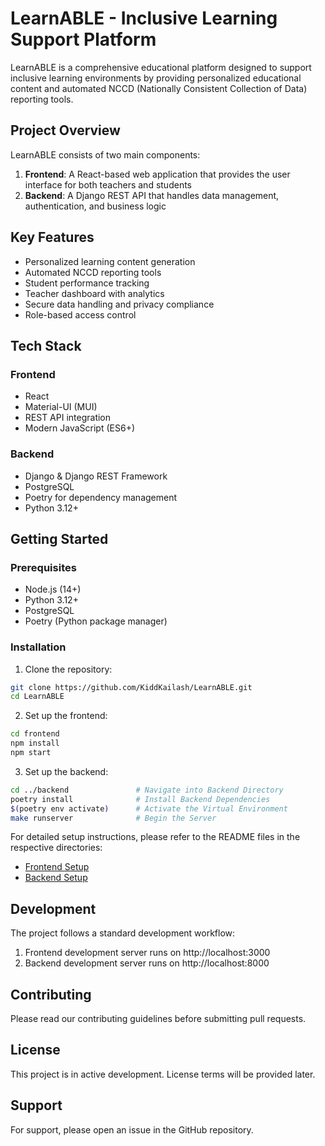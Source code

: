 # LearnABLE - Inclusive Learning Support Platform

LearnABLE is a comprehensive educational platform designed to support inclusive learning environments by providing personalized educational content and automated NCCD (Nationally Consistent Collection of Data) reporting tools.

## Project Overview

LearnABLE consists of two main components:

1. **Frontend**: A React-based web application that provides the user interface for both teachers and students
2. **Backend**: A Django REST API that handles data management, authentication, and business logic

## Key Features

- Personalized learning content generation
- Automated NCCD reporting tools
- Student performance tracking
- Teacher dashboard with analytics
- Secure data handling and privacy compliance
- Role-based access control

## Tech Stack

### Frontend
- React
- Material-UI (MUI)
- REST API integration
- Modern JavaScript (ES6+)

### Backend
- Django & Django REST Framework
- PostgreSQL
- Poetry for dependency management
- Python 3.12+

## Getting Started

### Prerequisites

- Node.js (14+)
- Python 3.12+
- PostgreSQL
- Poetry (Python package manager)

### Installation

1. Clone the repository:
```bash
git clone https://github.com/KiddKailash/LearnABLE.git
cd LearnABLE
```

2. Set up the frontend:
```bash
cd frontend
npm install
npm start
```

3. Set up the backend:
```bash
cd ../backend               # Navigate into Backend Directory
poetry install              # Install Backend Dependencies
$(poetry env activate)      # Activate the Virtual Environment
make runserver              # Begin the Server
```

For detailed setup instructions, please refer to the README files in the respective directories:
- [Frontend Setup](frontend/README.md)
- [Backend Setup](backend/README.md)

## Development

The project follows a standard development workflow:

1. Frontend development server runs on http://localhost:3000
2. Backend development server runs on http://localhost:8000

## Contributing

Please read our contributing guidelines before submitting pull requests.

## License

This project is in active development. License terms will be provided later.

## Support

For support, please open an issue in the GitHub repository.
